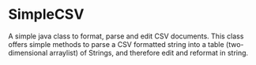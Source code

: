 # SimpleCSV
A simple java class to format, parse and edit CSV documents.
This class offers simple methods to parse a CSV formatted string 
into a table (two-dimensional arraylist) of Strings, 
and therefore edit and reformat in string.

